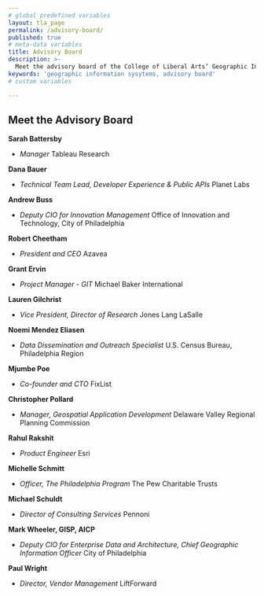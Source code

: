 ```yaml
---
# global predefined variables
layout: tla_page
permalink: /advisory-board/
published: true
# meta-data variables
title: Advisory Board
description: >- 
  Meet the advisory board of the College of Liberal Arts’ Geographic Information Systems program at Temple University.
keywords: 'geographic information sysytems, advisory board'
# custom variables

---
```

## Meet the Advisory Board

**Sarah Battersby**
- _Manager_ Tableau Research

**Dana Bauer**
- _Technical Team Lead, Developer Experience & Public APIs_ Planet Labs

**Andrew Buss**
- _Deputy CIO for Innovation Management_ Office of Innovation and Technology, City of Philadelphia

**Robert Cheetham**
- _President and CEO_ Azavea

**Grant Ervin**
- _Project Manager - GIT_ Michael Baker International

**Lauren Gilchrist**
- _Vice President, Director of Research_ Jones Lang LaSalle

**Noemi Mendez Eliasen**
- _Data Dissemination and Outreach Specialist_ U.S. Census Bureau, Philadelphia Region

**Mjumbe Poe**
- _Co-founder and CTO_ FixList

**Christopher Pollard**
- _Manager, Geospatial Application Development_ Delaware Valley Regional Planning Commission

**Rahul Rakshit**
- _Product Engineer_ Esri

**Michelle Schmitt**
- _Officer, The Philadelphia Program_ The Pew Charitable Trusts

**Michael Schuldt**
- _Director of Consulting Services_ Pennoni

**Mark Wheeler, GISP, AICP**
- _Deputy CIO for Enterprise Data and Architecture, Chief Geographic Information Officer_ City of Philadelphia

**Paul Wright**
- _Director, Vendor Management_ LiftForward
